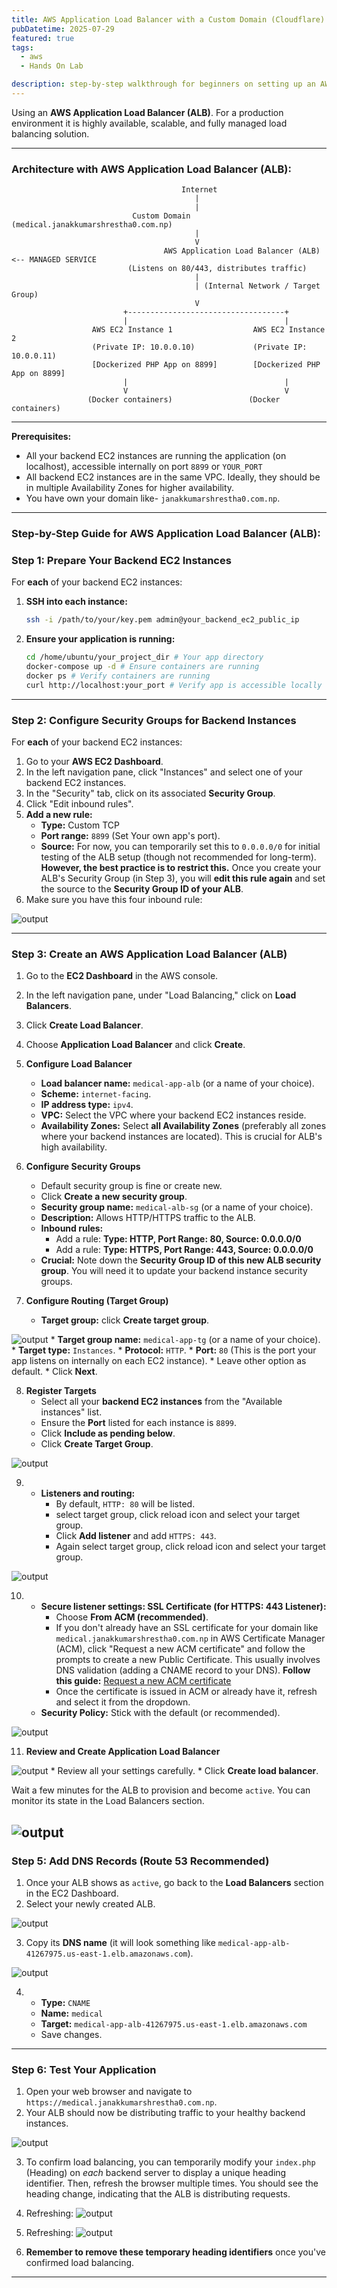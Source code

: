 ```yaml
---
title: AWS Application Load Balancer with a Custom Domain (Cloudflare)
pubDatetime: 2025-07-29
featured: true
tags:
  - aws
  - Hands On Lab

description: step-by-step walkthrough for beginners on setting up an AWS Application Load Balancer (ALB), securing it with SSL/TLS using ACM
---
```


Using an **AWS Application Load Balancer (ALB)**. For a production environment it is highly available, scalable, and fully managed load balancing solution.

---

### Architecture with AWS Application Load Balancer (ALB):

```
                                      Internet
                                         |
                                         |
                           Custom Domain (medical.janakkumarshrestha0.com.np)
                                         |
                                         V
                                  AWS Application Load Balancer (ALB) <-- MANAGED SERVICE
                          (Listens on 80/443, distributes traffic)
                                         |
                                         | (Internal Network / Target Group)
                                         V
                         +-----------------------------------+
                         |                                   |
                  AWS EC2 Instance 1                  AWS EC2 Instance 2
                  (Private IP: 10.0.0.10)             (Private IP: 10.0.0.11)
                  [Dockerized PHP App on 8899]        [Dockerized PHP App on 8899]
                         |                                   |
                         V                                   V
                 (Docker containers)                 (Docker containers)
```

---

**Prerequisites:**

* All your backend EC2 instances are running the application (on localhost), accessible internally on port `8899` or `YOUR_PORT`
* All backend EC2 instances are in the same VPC. Ideally, they should be in multiple Availability Zones for higher availability.
* You have own your domain like- `janakkumarshrestha0.com.np`.

---

### Step-by-Step Guide for AWS Application Load Balancer (ALB):

### Step 1: Prepare Your Backend EC2 Instances

For **each** of your backend EC2 instances:

1.  **SSH into each instance:**
    ```bash
    ssh -i /path/to/your/key.pem admin@your_backend_ec2_public_ip
    ```
2.  **Ensure your application is running:**
    ```bash
    cd /home/ubuntu/your_project_dir # Your app directory
    docker-compose up -d # Ensure containers are running
    docker ps # Verify containers are running
    curl http://localhost:your_port # Verify app is accessible locally on your app's port
    ```
---

### Step 2: Configure Security Groups for Backend Instances

For **each** of your backend EC2 instances:

1.  Go to your **AWS EC2 Dashboard**.
2.  In the left navigation pane, click "Instances" and select one of your backend EC2 instances.
3.  In the "Security" tab, click on its associated **Security Group**.
4.  Click "Edit inbound rules".
5.  **Add a new rule:**
    * **Type:** Custom TCP
    * **Port range:** `8899` (Set Your own app's port).
    * **Source:** For now, you can temporarily set this to `0.0.0.0/0` for initial testing of the ALB setup (though not recommended for long-term). **However, the best practice is to restrict this.** Once you create your ALB's Security Group (in Step 3), you will **edit this rule again** and set the source to the **Security Group ID of your ALB**.
6. Make sure you have this four inbound rule:

![output](@/assets/images/Screenshot_20250627_141614.png)


---

### Step 3: Create an AWS Application Load Balancer (ALB)

1.  Go to the **EC2 Dashboard** in the AWS console.
2.  In the left navigation pane, under "Load Balancing," click on **Load Balancers**.
3.  Click **Create Load Balancer**.
4.  Choose **Application Load Balancer** and click **Create**.

5.  **Configure Load Balancer**
    * **Load balancer name:** `medical-app-alb` (or a name of your choice).
    * **Scheme:** `internet-facing`.
    * **IP address type:** `ipv4`.
    * **VPC:** Select the VPC where your backend EC2 instances reside.
    * **Availability Zones:** Select **all Availability Zones** (preferably all zones where your backend instances are located). This is crucial for ALB's high availability.

6.  **Configure Security Groups**
    * Default security group is fine or create new.
    * Click **Create a new security group**.
    * **Security group name:** `medical-alb-sg` (or a name of your choice).
    * **Description:** Allows HTTP/HTTPS traffic to the ALB.
    * **Inbound rules:**
        * Add a rule: **Type: HTTP, Port Range: 80, Source: 0.0.0.0/0**
        * Add a rule: **Type: HTTPS, Port Range: 443, Source: 0.0.0.0/0**
    * **Crucial:** Note down the **Security Group ID of this new ALB security group**. You will need it to update your backend instance security groups.

7.  **Configure Routing (Target Group)**
    * **Target group:** click **Create target group**.

![output](@/assets/images/Screenshot_20250627_142616.png)
    * **Target group name:** `medical-app-tg` (or a name of your choice).
    * **Target type:** `Instances`.
    * **Protocol:** `HTTP`.
    * **Port:** `80` (This is the port your app listens on internally on each EC2 instance).
    * Leave other option as default.
    * Click **Next**.

8.  **Register Targets**
    * Select all your **backend EC2 instances** from the "Available instances" list.
    * Ensure the **Port** listed for each instance is `8899`.
    * Click **Include as pending below**.
    * Click **Create Target Group**.

![output](@/assets/images/Screenshot_20250627_142747.png)

9.    * **Listeners and routing:**
        * By default, `HTTP: 80` will be listed.
        * select target group, click reload icon and select your target group.
        * Click **Add listener** and add `HTTPS: 443`.
        * Again select target group, click reload icon and select your target group.

 ![output](@/assets/images/Screenshot_20250627_142833.png)

10. * **Secure listener settings: SSL Certificate (for HTTPS: 443 Listener):**
        * Choose **From ACM (recommended)**.
        * If you don't already have an SSL certificate for your domain like `medical.janakkumarshrestha0.com.np` in AWS Certificate Manager (ACM), click "Request a new ACM certificate" and follow the prompts to create a new Public Certificate. This usually involves DNS validation (adding a CNAME record to your DNS). **Follow this guide:** [Request a new ACM certificate]()
        * Once the certificate is issued in ACM or already have it, refresh and select it from the dropdown.
    * **Security Policy:** Stick with the default (or recommended).

![output](@/assets/images/Screenshot_20250627_143045.png)


11. **Review and Create Application Load Balancer**

![output](@/assets/images/Screenshot_20250627_143151.png)
    * Review all your settings carefully.
    * Click **Create load balancer**.


Wait a few minutes for the ALB to provision and become `active`. You can monitor its state in the Load Balancers section.

![output](@/assets/images/Screenshot_20250627_143231.png)
---


### Step 5: Add DNS Records (Route 53 Recommended)

1.  Once your ALB shows as `active`, go back to the **Load Balancers** section in the EC2 Dashboard.
2.  Select your newly created ALB.

![output](@/assets/images/Screenshot_20250627_150532.png)

3.  Copy its **DNS name** (it will look something like `medical-app-alb-41267975.us-east-1.elb.amazonaws.com`).

![output](@/assets/images/Screenshot_20250627_151554.png)

4.  * **Type:** `CNAME`
    * **Name:** `medical`
    * **Target:** `medical-app-alb-41267975.us-east-1.elb.amazonaws.com`
    * Save changes.

---

### Step 6: Test Your Application

1.  Open your web browser and navigate to `https://medical.janakkumarshrestha0.com.np`.
2.  Your ALB should now be distributing traffic to your healthy backend instances.

![output](@/assets/images/Screenshot_20250627_151843.png)

3.  To confirm load balancing, you can temporarily modify your `index.php` (Heading) on *each* backend server to display a unique heading identifier. Then, refresh the browser multiple times. You should see the heading change, indicating that the ALB is distributing requests.

4. Refreshing:
![output](@/assets/images/Screenshot_20250627_151927.png)

5. Refreshing:
![output](@/assets/images/Screenshot_20250627_152124.png)

6.  **Remember to remove these temporary heading identifiers** once you've confirmed load balancing.

---
